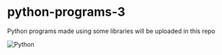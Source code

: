 # python-programs-3
Python programs made using some libraries will be uploaded in this repo 

![Python](https://img.shields.io/badge/python-3670A0?style=flat-square&logo=python&logoColor=ffdd54)
